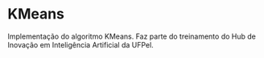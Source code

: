 # KMeans
Implementação do algoritmo KMeans. Faz parte do treinamento do Hub de Inovação em Inteligência Artificial da UFPel.
